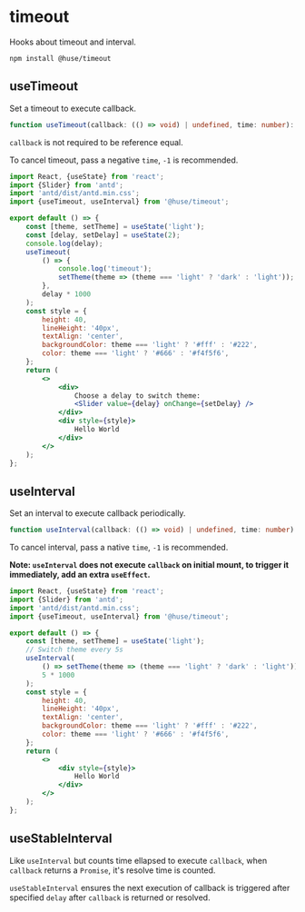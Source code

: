# timeout

Hooks about timeout and interval.

```shell
npm install @huse/timeout
```

## useTimeout

Set a timeout to execute callback.

```typescript
function useTimeout(callback: (() => void) | undefined, time: number): void;
```

`callback` is not required to be reference equal.

To cancel timeout, pass a negative `time`, `-1` is recommended.

```jsx
import React, {useState} from 'react';
import {Slider} from 'antd';
import 'antd/dist/antd.min.css';
import {useTimeout, useInterval} from '@huse/timeout';

export default () => {
    const [theme, setTheme] = useState('light');
    const [delay, setDelay] = useState(2);
    console.log(delay);
    useTimeout(
        () => {
            console.log('timeout');
            setTheme(theme => (theme === 'light' ? 'dark' : 'light'));
        },
        delay * 1000
    );
    const style = {
        height: 40,
        lineHeight: '40px',
        textAlign: 'center',
        backgroundColor: theme === 'light' ? '#fff' : '#222',
        color: theme === 'light' ? '#666' : '#f4f5f6',
    };
    return (
        <>
            <div>
                Choose a delay to switch theme:
                <Slider value={delay} onChange={setDelay} />
            </div>
            <div style={style}>
                Hello World
            </div>
        </>
    );
};
```

## useInterval

Set an interval to execute callback periodically.

```typescript
function useInterval(callback: (() => void) | undefined, time: number): void;
```

To cancel interval, pass a native `time`, `-1` is recommended.

**Note: `useInterval` does not execute `callback` on initial mount, to trigger it immediately, add an extra `useEffect`.**

```jsx
import React, {useState} from 'react';
import {Slider} from 'antd';
import 'antd/dist/antd.min.css';
import {useTimeout, useInterval} from '@huse/timeout';

export default () => {
    const [theme, setTheme] = useState('light');
    // Switch theme every 5s
    useInterval(
        () => setTheme(theme => (theme === 'light' ? 'dark' : 'light')),
        5 * 1000
    );
    const style = {
        height: 40,
        lineHeight: '40px',
        textAlign: 'center',
        backgroundColor: theme === 'light' ? '#fff' : '#222',
        color: theme === 'light' ? '#666' : '#f4f5f6',
    };
    return (
        <>
            <div style={style}>
                Hello World
            </div>
        </>
    );
};
```

## useStableInterval

Like `useInterval` but counts time ellapsed to execute `callback`, when `callback` returns a `Promise`, it's resolve time is counted.

`useStableInterval` ensures the next execution of callback is triggered after specified `delay` after `callback` is returned or resolved.

